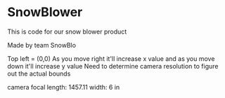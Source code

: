 # SnowBlower
This is code for our snow blower product

Made by team SnowBlo

Top left = (0,0)
As you move right it'll increase x value and as you move down it'll increase y value
Need to determine camera resolution to figure out the actual bounds

camera focal length: 1457.11
width: 6 in
